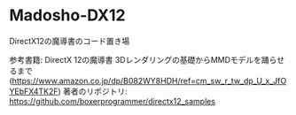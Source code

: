 # Madosho-DX12
DirectX12の魔導書のコード置き場

参考書籍: DirectX 12の魔導書 3Dレンダリングの基礎からMMDモデルを踊らせるまで (https://www.amazon.co.jp/dp/B082WY8HDH/ref=cm_sw_r_tw_dp_U_x_JfOYEbFX4TK2F)
著者のリポジトリ: https://github.com/boxerprogrammer/directx12_samples
